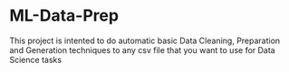 # ML-Data-Prep
This project is intented to do automatic basic Data Cleaning, Preparation and Generation techniques to any csv file that you want to use for Data Science tasks 
